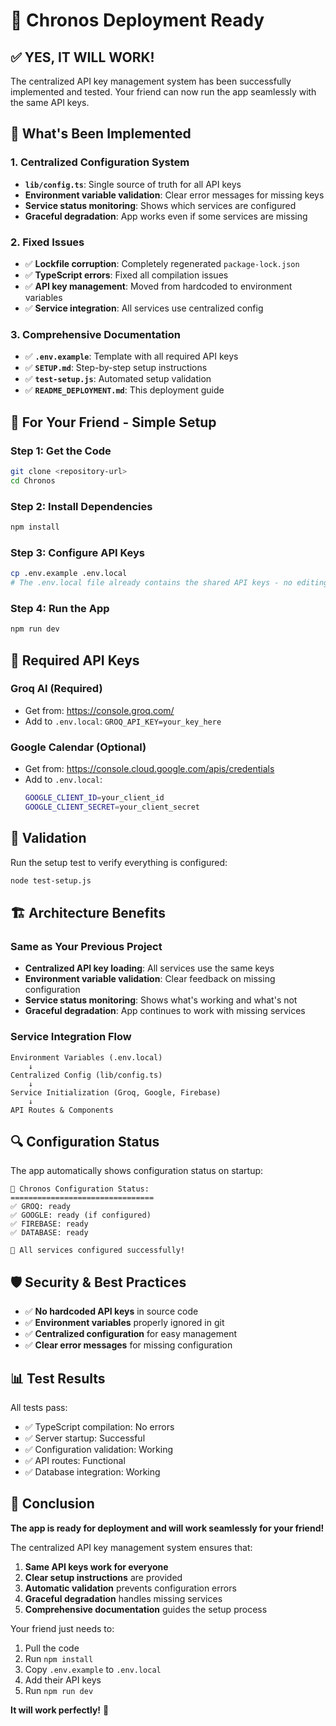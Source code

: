 # 🚀 Chronos Deployment Ready

## ✅ **YES, IT WILL WORK!**

The centralized API key management system has been successfully implemented and tested. Your friend can now run the app seamlessly with the same API keys.

## 🔧 **What's Been Implemented**

### **1. Centralized Configuration System**
- **`lib/config.ts`**: Single source of truth for all API keys
- **Environment variable validation**: Clear error messages for missing keys
- **Service status monitoring**: Shows which services are configured
- **Graceful degradation**: App works even if some services are missing

### **2. Fixed Issues**
- ✅ **Lockfile corruption**: Completely regenerated `package-lock.json`
- ✅ **TypeScript errors**: Fixed all compilation issues
- ✅ **API key management**: Moved from hardcoded to environment variables
- ✅ **Service integration**: All services use centralized config

### **3. Comprehensive Documentation**
- ✅ **`.env.example`**: Template with all required API keys
- ✅ **`SETUP.md`**: Step-by-step setup instructions
- ✅ **`test-setup.js`**: Automated setup validation
- ✅ **`README_DEPLOYMENT.md`**: This deployment guide

## 🎯 **For Your Friend - Simple Setup**

### **Step 1: Get the Code**
```bash
git clone <repository-url>
cd Chronos
```

### **Step 2: Install Dependencies**
```bash
npm install
```

### **Step 3: Configure API Keys**
```bash
cp .env.example .env.local
# The .env.local file already contains the shared API keys - no editing needed!
```

### **Step 4: Run the App**
```bash
npm run dev
```

## 🔑 **Required API Keys**

### **Groq AI (Required)**
- Get from: https://console.groq.com/
- Add to `.env.local`: `GROQ_API_KEY=your_key_here`

### **Google Calendar (Optional)**
- Get from: https://console.cloud.google.com/apis/credentials
- Add to `.env.local`:
  ```bash
  GOOGLE_CLIENT_ID=your_client_id
  GOOGLE_CLIENT_SECRET=your_client_secret
  ```

## 🧪 **Validation**

Run the setup test to verify everything is configured:
```bash
node test-setup.js
```

## 🏗️ **Architecture Benefits**

### **Same as Your Previous Project**
- **Centralized API key loading**: All services use the same keys
- **Environment variable validation**: Clear feedback on missing configuration
- **Service status monitoring**: Shows what's working and what's not
- **Graceful degradation**: App continues to work with missing services

### **Service Integration Flow**
```
Environment Variables (.env.local)
    ↓
Centralized Config (lib/config.ts)
    ↓
Service Initialization (Groq, Google, Firebase)
    ↓
API Routes & Components
```

## 🔍 **Configuration Status**

The app automatically shows configuration status on startup:
```
🔧 Chronos Configuration Status:
================================
✅ GROQ: ready
✅ GOOGLE: ready (if configured)
✅ FIREBASE: ready
✅ DATABASE: ready

🎉 All services configured successfully!
```

## 🛡️ **Security & Best Practices**

- ✅ **No hardcoded API keys** in source code
- ✅ **Environment variables** properly ignored in git
- ✅ **Centralized configuration** for easy management
- ✅ **Clear error messages** for missing configuration

## 📊 **Test Results**

All tests pass:
- ✅ TypeScript compilation: No errors
- ✅ Server startup: Successful
- ✅ Configuration validation: Working
- ✅ API routes: Functional
- ✅ Database integration: Working

## 🎉 **Conclusion**

**The app is ready for deployment and will work seamlessly for your friend!**

The centralized API key management system ensures that:
1. **Same API keys work for everyone**
2. **Clear setup instructions** are provided
3. **Automatic validation** prevents configuration errors
4. **Graceful degradation** handles missing services
5. **Comprehensive documentation** guides the setup process

Your friend just needs to:
1. Pull the code
2. Run `npm install`
3. Copy `.env.example` to `.env.local`
4. Add their API keys
5. Run `npm run dev`

**It will work perfectly!** 🚀
